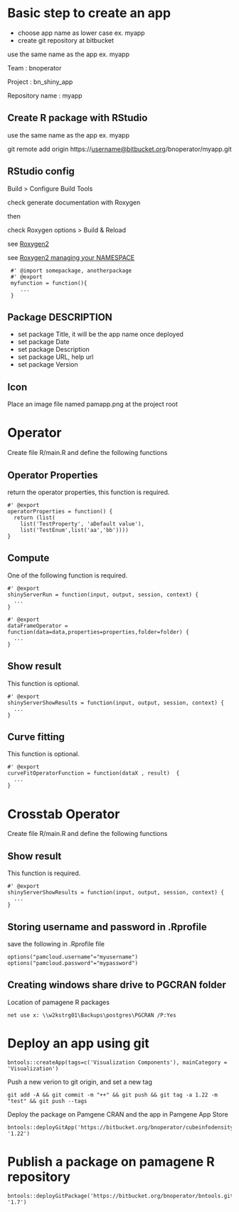 # Basic step to create an app

- choose app name as lower case ex. myapp
- create git repository at bitbucket

use the same name as the app ex. myapp

Team : bnoperator

Project : bn_shiny_app

Repository name : myapp

## Create R package with RStudio

use the same name as the app ex. myapp

git remote add origin https://username@bitbucket.org/bnoperator/myapp.git

## RStudio config

Build > Configure Build Tools

check generate documentation with Roxygen

then

check Roxygen options > Build & Reload

see [Roxygen2](https://cran.r-project.org/web/packages/roxygen2/vignettes/roxygen2.html)

see [Roxygen2 managing your NAMESPACE](https://cran.r-project.org/web/packages/roxygen2/vignettes/namespace.html)

```
 #' @import somepackage, anotherpackage
 #' @export
 myfunction = function(){ 
    ...
 }
```
## Package DESCRIPTION

- set package Title, it will be the app name once deployed
- set package Date
- set package Description
- set package URL, help url
- set package Version

## Icon

Place an image file named pamapp.png at the project root

# Operator

Create file R/main.R and define the following functions

## Operator Properties

return the operator properties, this function is required.

```
#' @export
operatorProperties = function() {
  return (list(
    list('TestProperty', 'aDefault value'),
    list('TestEnum',list('aa','bb'))))
}
```

## Compute

One of the following function is required.


```
#' @export
shinyServerRun = function(input, output, session, context) {
  ...
}
```

```
#' @export
dataFrameOperator = function(data=data,properties=properties,folder=folder) {
  ...
}
```

## Show result

This function is optional.

```
#' @export
shinyServerShowResults = function(input, output, session, context) {
  ...
}
```

## Curve fitting

This function is optional.

```
#' @export
curveFitOperatorFunction = function(dataX , result)  {
  ...
}
```
  
# Crosstab Operator

Create file R/main.R and define the following functions

## Show result

This function is required.

```
#' @export
shinyServerShowResults = function(input, output, session, context) {
  ...
}
```
 
## Storing username and password in .Rprofile

save the following in .Rprofile file

```
options("pamcloud.username"="myusername")
options("pamcloud.password"="mypassword")

```
 
## Creating windows share drive to PGCRAN folder

Location of pamagene R packages

```
net use x: \\w2kstrg01\Backups\postgres\PGCRAN /P:Yes
``` 

# Deploy an app using git

```
bntools::createApp(tags=c('Visualization Components'), mainCategory = 'Visualization')

```

Push a new verion to git origin, and set a new tag

```
git add -A && git commit -m "++" && git push && git tag -a 1.22 -m "test" && git push --tags
```

Deploy the package on Pamgene CRAN and the app in Pamgene App Store

```
bntools::deployGitApp('https://bitbucket.org/bnoperator/cubeinfodensity.git', '1.22')
```
 

# Publish a package on pamagene R repository


```
bntools::deployGitPackage('https://bitbucket.org/bnoperator/bntools.git', '1.7')
```
